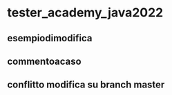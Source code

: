 # tester_academy_java2022

## esempiodimodifica

## commentoacaso

## conflitto modifica su branch master

